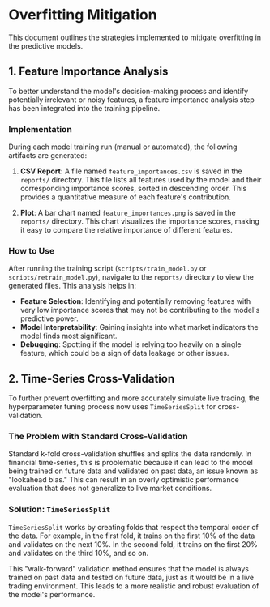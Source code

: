 # Overfitting Mitigation

This document outlines the strategies implemented to mitigate overfitting in the predictive models.

## 1. Feature Importance Analysis

To better understand the model's decision-making process and identify potentially irrelevant or noisy features, a feature importance analysis step has been integrated into the training pipeline.

### Implementation

During each model training run (manual or automated), the following artifacts are generated:

1.  **CSV Report**: A file named `feature_importances.csv` is saved in the `reports/` directory. This file lists all features used by the model and their corresponding importance scores, sorted in descending order. This provides a quantitative measure of each feature's contribution.

2.  **Plot**: A bar chart named `feature_importances.png` is saved in the `reports/` directory. This chart visualizes the importance scores, making it easy to compare the relative importance of different features.

### How to Use

After running the training script (`scripts/train_model.py` or `scripts/retrain_model.py`), navigate to the `reports/` directory to view the generated files. This analysis helps in:

-   **Feature Selection**: Identifying and potentially removing features with very low importance scores that may not be contributing to the model's predictive power.
-   **Model Interpretability**: Gaining insights into what market indicators the model finds most significant.
-   **Debugging**: Spotting if the model is relying too heavily on a single feature, which could be a sign of data leakage or other issues.

## 2. Time-Series Cross-Validation

To further prevent overfitting and more accurately simulate live trading, the hyperparameter tuning process now uses `TimeSeriesSplit` for cross-validation.

### The Problem with Standard Cross-Validation

Standard k-fold cross-validation shuffles and splits the data randomly. In financial time-series, this is problematic because it can lead to the model being trained on future data and validated on past data, an issue known as "lookahead bias." This can result in an overly optimistic performance evaluation that does not generalize to live market conditions.

### Solution: `TimeSeriesSplit`

`TimeSeriesSplit` works by creating folds that respect the temporal order of the data. For example, in the first fold, it trains on the first 10% of the data and validates on the next 10%. In the second fold, it trains on the first 20% and validates on the third 10%, and so on.

This "walk-forward" validation method ensures that the model is always trained on past data and tested on future data, just as it would be in a live trading environment. This leads to a more realistic and robust evaluation of the model's performance.
